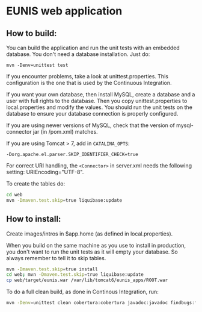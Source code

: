 EUNIS web application
=====================

How to build:
-------------
You can build the application and run the unit tests with an embedded database. You don't need a database installation. Just do:

    mvn -Denv=unittest test

If you encounter problems, take a look at unittest.properties. This configuration is the one that is used by the Continuous Integration.

If you want your own database, then install MySQL, create a database and a user with full rights to the database. Then you copy unittest.properties to local.properties and modify the values. You should run the unit tests on the database to ensure your database connection is properly configured.

If you are using newer versions of MySQL, check that the version of mysql-connector jar (in /pom.xml) matches.

If you are using Tomcat > 7, add in `CATALINA_OPTS`:

    -Dorg.apache.el.parser.SKIP_IDENTIFIER_CHECK=true
 
For correct URI handling, the `<Connector>` in server.xml needs the following setting: URIEncoding="UTF-8".

To create the tables do:
  
```sh
cd web
mvn -Dmaven.test.skip=true liquibase:update
```

How to install:
---------------

Create images/intros in $app.home (as defined in local.properties).

When you build on the same machine as you use to install in production, you don't want to run the unit tests as it will empty your database. So always remember to tell it to skip tables.

```sh
mvn -Dmaven.test.skip=true install
cd web; mvn -Dmaven.test.skip=true liquibase:update
cp web/target/eunis.war /var/lib/tomcat6/eunis_apps/ROOT.war
```

To do a full clean build, as done in Continous Integration, run:

```sh
mvn -Denv=unittest clean cobertura:cobertura javadoc:javadoc findbugs:findbugs pmd:pmd pmd:cpd checkstyle:checkstyle
```
